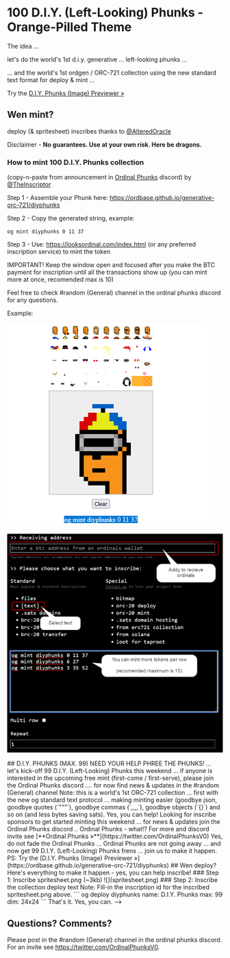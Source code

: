 # 100 D.I.Y. (Left-Looking) Phunks -  Orange-Pilled Theme

The idea ...

let's do the world's 1st d.i.y. generative ... left-looking phunks ...

... and the world's 1st ordgen / ORC-721 collection using the new standard text format for deploy & mint ...

Try the [D.I.Y. Phunks (Image) Previewer »](https://ordbase.github.io/generative-orc-721/diyphunks)


## Wen mint?

deploy (& spritesheet) inscribes thanks to [@AlteredOracle](https://twitter.com/AlteredOracle)

Disclaimer -   **No guarantees. Use at your own risk. Here be dragons.**



### How to mint 100 D.I.Y. Phunks collection

(copy-n-paste from announcement in [Ordinal Phunks](https://twitter.com/OrdinalPhunksV0) discord)
by [@TheInscriptor](https://twitter.com/TheInscriptor)

Step 1 - Assemble your Phunk here: https://ordbase.github.io/generative-orc-721/diyphunks

Step 2 - Copy the generated string, example:

    og mint diyphunks 0 11 37

Step 3 -  Use: https://looksordinal.com/index.html (or any preferred inscription service) to mint the token


IMPORTANT!  Keep the window open and focused after you make
the BTC payment for inscription until all the transactions
show up (you can mint more at once, recomended max is 10)

Feel free to check #random (General) channel
in the ordinal phunks discord for any questions.

Example:

![](i/howto-mint-preview.png)

![](i/howto-mint-inscribe.png)



<!-->

## D.I.Y. PHUNKS (MAX. 99) NEED YOUR HELP

PHREE THE PHUNKS!

... let's kick-off 99 D.I.Y. (Left-Looking) Phunks this weekend ...

if anyone is interested in the upcoming free mint (first-come / first-serve),
please join the Ordinal Phunks discord ....
 for now find news & updates  in the #random (General) channel

Note: this is a world's 1st ORC-721 collection ... first with the new og standard text protocol ...
making minting easier (goodbye json, goodbye quotes (`"""`), goodbye commas (`,,,,`), goodbye objects (`{}`)
and so on (and less bytes saving sats).

Yes, you can help! Looking for inscribe sponsors to get started minting this weekend ...
for news & updates join  the Ordinal Phunks discord ..

Ordinal Phunks - what!? For more and discord invite see [**Ordinal Phunks »**](https://twitter.com/OrdinalPhunksV0)

Yes,  do not fade the Ordinal Phunks ... Ordinal Phunks are not going away ... and now get 99 D.I.Y. (Left-Looking) Phunks frens  ...
join us to make it happen.


PS:  Try the [D.I.Y. Phunks (Image) Previewer »](https://ordbase.github.io/generative-orc-721/diyphunks)



## Wen deploy?

Here's everything to make it happen - yes, you can help inscribe!


### Step 1:   Inscribe spritesheet.png (~3kb)

![](spritesheet.png)



### Step 2:  Inscribe the collection deploy text

Note:  Fill-in the inscription id for the inscribed spritesheet.png above.

```
og deploy diyphunks
name: D.I.Y. Phunks
max: 99
dim: 24x24
<inscription_id_here>
```


That's it. Yes, you can.
-->



## Questions? Comments?

Please post in the #random (General) channel
in the ordinal phunks discord.
For an invite
see <https://twitter.com/OrdinalPhunksV0>.


